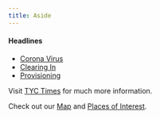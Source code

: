 ```yaml
---
title: Aside
---
```

#### Headlines

* [Corona Virus](/times/2020-07-12-corona-virus/)
* [Clearing In](/times/clearing-in/)
* [Provisioning](/times/provisioning/)

Visit [TYC Times](/times/) for much more information.

Check out our [Map](/map/) and [Places of Interest](/times/places/).